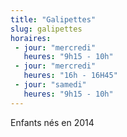 ```yaml
---
title: "Galipettes"
slug: galipettes
horaires:
 - jour: "mercredi"
   heures: "9h15 - 10h"
 - jour: "mercredi"
   heures: "16h - 16H45"
 - jour: "samedi"
   heures: "9h15 - 10h"
---
```

Enfants nés en 2014
